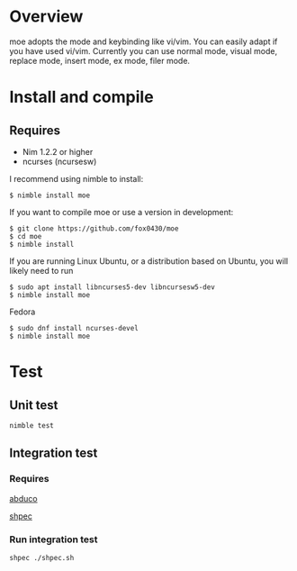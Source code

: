 # Overview

moe adopts the mode and keybinding like vi/vim.
You can easily adapt if you have used vi/vim.
Currently you can use normal mode, visual mode, replace mode, insert mode, ex mode, filer mode.

# Install and compile

## Requires
- Nim 1.2.2 or higher
- ncurses (ncursesw)

I recommend using nimble to install:

```
$ nimble install moe
```

If you want to compile moe or use a version in development:

```
$ git clone https://github.com/fox0430/moe
$ cd moe
$ nimble install
```

If you are running Linux Ubuntu, or a distribution based on Ubuntu, you will likely need to run

```
$ sudo apt install libncurses5-dev libncursesw5-dev
$ nimble install moe
```

Fedora

```
$ sudo dnf install ncurses-devel
$ nimble install moe
```

# Test

## Unit test
```
nimble test
```

## Integration test

### Requires

[abduco](https://github.com/martanne/abduco)

[shpec](https://github.com/rylnd/shpec)

### Run integration test
```
shpec ./shpec.sh
```
